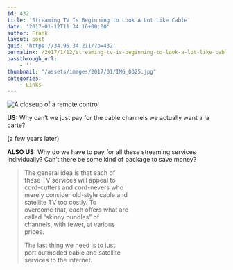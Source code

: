 ```yaml
---
id: 432
title: 'Streaming TV Is Beginning to Look A Lot Like Cable'
date: '2017-01-12T11:34:16+00:00'
author: Frank
layout: post
guid: 'https://34.95.34.211/?p=432'
permalink: /2017/1/12/streaming-tv-is-beginning-to-look-a-lot-like-cable/
passthrough_url:
    - ''
thumbnail: "/assets/images/2017/01/IMG_0325.jpg"
categories:
    - Links
---
```

![A closeup of a remote control]({{site.url}}{{site.baseurl}}/assets/images/2017/01/IMG_0325.jpg)
              
**US:** Why can’t we just pay for the cable channels we actually want a la carte?

(a few years later)

**ALSO US:** Why do we have to pay for all these streaming services individually? Can’t there be some kind of package to save money?

>  The general idea is that each of  
>  these TV services will appeal to  
>  cord-cutters and cord-nevers who  
>  merely consider old-style cable and  
>  satellite TV too costly. To  
>  overcome that, each offers what are  
>  called “skinny bundles” of  
>  channels, with fewer, at various  
>  prices.
> 
> The last thing we need is to just  
>  port outmoded cable and satellite  
>  services to the internet.